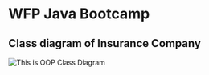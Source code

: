 # WFP Java Bootcamp

## Class diagram of Insurance Company

![This is OOP Class Diagram](https://www.hizliresim.com/f2crq2j)


